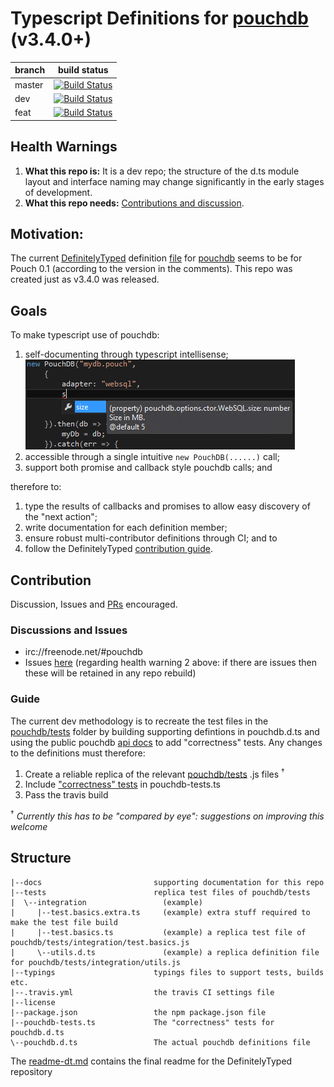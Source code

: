 ﻿# Typescript Definitions for [pouchdb][pouchdb] (v3.4.0+)

| branch | build status |
| ------ | ------------ |
| master | [![Build Status][travis-img-master]][travis-lnk] |
| dev    | [![Build Status][travis-img-dev]][travis-lnk]    |
| feat   | [![Build Status][travis-img-feat]][travis-lnk]   |

## Health Warnings

1. **What this repo is:** It is a dev repo; the structure of the d.ts module layout and interface naming may change significantly in the early stages of development.
1. **What this repo needs:** [Contributions and discussion](#contribution).

## Motivation:

The current [DefinitelyTyped][DefinitelyTyped] definition [file][pouchdb-dt-0.1] for [pouchdb][pouchdb] seems to be for Pouch 0.1 (according to the version in the comments). This repo was created just as v3.4.0 was released.

## Goals

To make typescript use of pouchdb:

1. self-documenting through typescript intellisense;
	![intellisense][this-img-d001]
1. accessible through a single intuitive `new PouchDB(......)` call;
1. support both promise and callback style pouchdb calls; and

therefore to:

1. type the results of callbacks and promises to allow easy discovery of the "next action";
1. write documentation for each definition member;
1. ensure robust multi-contributor definitions through CI; and to
1. follow the DefinitelyTyped [contribution guide][DefType-con-bp].

## Contribution

Discussion, Issues and [PRs][this-prs] encouraged.

### Discussions and Issues

 - irc://freenode.net/#pouchdb
 - Issues [here][this-issues] (regarding health warning 2 above: if there are issues then these will be retained in any repo rebuild)

### Guide

The current dev methodology is to recreate the test files in the [pouchdb/tests][pouchdb-tests] folder by building supporting defintions in pouchdb.d.ts and using the public pouchdb [api docs][pouchdb-api-docs] to add "correctness" tests.
Any changes to the definitions must therefore:

1. Create a reliable replica of the relevant [pouchdb/tests][pouchdb-tests] .js files <sup>†</sup>
2. Include ["correctness" tests](http://definitelytyped.org/guides/contributing.html#tests) in pouchdb-tests.ts
3. Pass the travis build

<sup>†</sup> *Currently this has to be "compared by eye": suggestions on improving this welcome*

## Structure

```
|--docs							supporting documentation for this repo
|--tests 						replica test files of pouchdb/tests
|  \--integration 				  (example)
|     |--test.basics.extra.ts 	  (example) extra stuff required to make the test file build
|     |--test.basics.ts 		  (example) a replica test file of pouchdb/tests/integration/test.basics.js
|     \--utils.d.ts 		  	  (example) a replica definition file for pouchdb/tests/integration/utils.js
|--typings 						typings files to support tests, builds etc.
|--.travis.yml 					the travis CI settings file
|--license
|--package.json 				the npm package.json file
|--pouchdb-tests.ts 			The "correctness" tests for pouchdb.d.ts
\--pouchdb.d.ts 				The actual pouchdb definitions file
```

The [readme-dt.md](README-dt.md) contains the final readme for the DefinitelyTyped repository



[DefinitelyTyped]: 	http://definitelytyped.org/ "definitelytyped.org"
[DefType-con-bp]: 	http://definitelytyped.org/guides/contributing.html "definitelytyped.org > contributing guidelines"
[pouchdb]: 			http://pouchdb.com/ "pouchdb.com"
[pouchdb-api-docs]:	http://pouchdb.com/api.html "pouchdb.com > api.html"
[pouchdb-git]: 		https://github.com/pouchdb/pouchdb "github/pouchdb/pouchdb"
[pouchdb-dt-0.1]: 	https://github.com/borisyankov/DefinitelyTyped/blob/c4fb7fa/pouchDB/pouch.d.ts "DefinitelyTyped pouch.d.ts at c4fb7fa"
[pouchdb-tests]: 	https://github.com/pouchdb/pouchdb/tree/3.4.0/tests "pouchdb v3.4.0 tests folder on github"
[this-issues]: 		https://github.com/AGBrown/pouchdb.d.ts/issues "pouchdb.d.ts issues"
[this-prs]: 		https://github.com/AGBrown/pouchdb.d.ts/pulls?q=is%3Aopen+is%3Apr "pouchdb.d.ts prs"
[this-img-d001]: 	https://github.com/AGBrown/pouchdb.d.ts/blob/master/docs/d001-intellisense.png "ts intellisense for pouchdb"

[travis-img-master]:https://travis-ci.org/AGBrown/pouchdb.d.ts.svg?branch=master "travis - master branch tests"
[travis-img-dev]: 	https://travis-ci.org/AGBrown/pouchdb.d.ts.svg?branch=dev "travis - dev branch tests"
[travis-img-feat]: 	https://travis-ci.org/AGBrown/pouchdb.d.ts.svg?branch=feat "travis - feat branch tests"
[travis-lnk]: 		https://travis-ci.org/AGBrown/pouchdb.d.ts "travis - pouchdb.d.ts"
